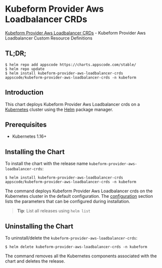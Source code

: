 # Kubeform Provider Aws Loadbalancer CRDs

[Kubeform Provider Aws Loadbalancer CRDs](https://github.com/kubeform) - Kubeform Provider Aws Loadbalancer Custom Resource Definitions

## TL;DR;

```console
$ helm repo add appscode https://charts.appscode.com/stable/
$ helm repo update
$ helm install kubeform-provider-aws-loadbalancer-crds appscode/kubeform-provider-aws-loadbalancer-crds -n kubeform
```

## Introduction

This chart deploys Kubeform Provider Aws Loadbalancer crds on a [Kubernetes](http://kubernetes.io) cluster using the [Helm](https://helm.sh) package manager.

## Prerequisites

- Kubernetes 1.16+

## Installing the Chart

To install the chart with the release name `kubeform-provider-aws-loadbalancer-crds`:

```console
$ helm install kubeform-provider-aws-loadbalancer-crds appscode/kubeform-provider-aws-loadbalancer-crds -n kubeform
```

The command deploys Kubeform Provider Aws Loadbalancer crds on the Kubernetes cluster in the default configuration. The [configuration](#configuration) section lists the parameters that can be configured during installation.

> **Tip**: List all releases using `helm list`

## Uninstalling the Chart

To uninstall/delete the `kubeform-provider-aws-loadbalancer-crds`:

```console
$ helm delete kubeform-provider-aws-loadbalancer-crds -n kubeform
```

The command removes all the Kubernetes components associated with the chart and deletes the release.


